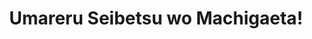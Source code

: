 --- 
title: "Umareru Seibetsu wo Machigaeta!"
publishdate: "2019-1-3T16:48:46+02:00"
src: "https://365manga.net/manga/umareru-seibetsu-wo-machigaeta"
image: "https://data.365manga.net/images/thumbnails/32623-umareru-seibetsu-wo-machigaeta.jpg"
description: " Umareru Seibetsu wo Machigaeta! summary is updating. Come visit Mangakakalot.com sometime to read the latest chapter of Umareru Seibetsu wo Machigaeta!. If you have any question about this manga, Please don't hesitate to contact us or translate team. Hope you enjoy it."
---